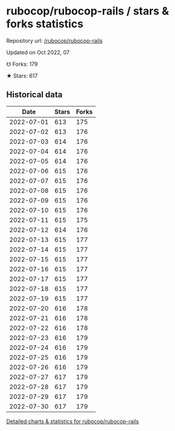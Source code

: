 # rubocop/rubocop-rails / stars & forks statistics

Repository url: [/rubocop/rubocop-rails](https://github.com/rubocop/rubocop-rails)

Updated on Oct 2022, 07

☋ Forks: 179

★ Stars: 617

## Historical data
| Date | Stars | Forks |
|------|-------|-------|
| 2022-07-01 | 613 | 175 | 
| 2022-07-02 | 613 | 176 | 
| 2022-07-03 | 614 | 176 | 
| 2022-07-04 | 614 | 176 | 
| 2022-07-05 | 614 | 176 | 
| 2022-07-06 | 615 | 176 | 
| 2022-07-07 | 615 | 176 | 
| 2022-07-08 | 615 | 176 | 
| 2022-07-09 | 615 | 176 | 
| 2022-07-10 | 615 | 176 | 
| 2022-07-11 | 615 | 175 | 
| 2022-07-12 | 614 | 176 | 
| 2022-07-13 | 615 | 177 | 
| 2022-07-14 | 615 | 177 | 
| 2022-07-15 | 615 | 177 | 
| 2022-07-16 | 615 | 177 | 
| 2022-07-17 | 615 | 177 | 
| 2022-07-18 | 615 | 177 | 
| 2022-07-19 | 615 | 177 | 
| 2022-07-20 | 616 | 178 | 
| 2022-07-21 | 616 | 178 | 
| 2022-07-22 | 616 | 178 | 
| 2022-07-23 | 616 | 179 | 
| 2022-07-24 | 616 | 179 | 
| 2022-07-25 | 616 | 179 | 
| 2022-07-26 | 616 | 179 | 
| 2022-07-27 | 617 | 179 | 
| 2022-07-28 | 617 | 179 | 
| 2022-07-29 | 617 | 179 | 
| 2022-07-30 | 617 | 179 | 


[Detailed charts & statistics for rubocop/rubocop-rails](https://reviewgithub.com/rep/rubocop/rubocop-rails)
